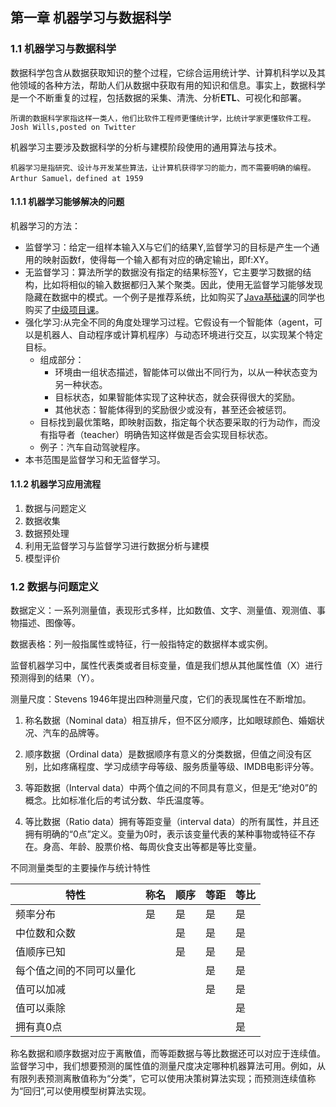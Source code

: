 ##  第一章 机器学习与数据科学

### 1.1 机器学习与数据科学

数据科学包含从数据获取知识的整个过程，它综合运用统计学、计算机科学以及其他领域的各种方法，帮助人们从数据中获取有用的知识和信息。事实上，数据科学是一个不断重复的过程，包括数据的采集、清洗、分析**ETL**、可视化和部署。

```
所谓的数据科学家指这样一类人，他们比软件工程师更懂统计学，比统计学家更懂软件工程。
Josh Wills,posted on Twitter
```



机器学习主要涉及数据科学的分析与建模阶段使用的通用算法与技术。

``` 
机器学习是指研究、设计与开发某些算法，让计算机获得学习的能力，而不需要明确的编程。
Arthur Samuel，defined at 1959
```



#### 1.1.1 机器学习能够解决的问题

机器学习的方法：

- 监督学习：给定一组样本输入X与它们的结果Y,监督学习的目标是产生一个通用的映射函数f，使得每一个输入都有对应的确定输出，即f:XY。
- 无监督学习：算法所学的数据没有指定的结果标签Y，它主要学习数据的结构，比如将相似的输入数据都归入某个聚类。因此，使用无监督学习能够发现隐藏在数据中的模式。一个例子是推荐系统，比如购买了[Java基础课](<https://www.nowcoder.com/courses/cover/vod/9>)的同学也购买了[中级项目课](<https://www.nowcoder.com/courses/semester/medium>)。
- 强化学习:从完全不同的角度处理学习过程。它假设有一个智能体（agent，可以是机器人、自动程序或计算机程序）与动态环境进行交互，以实现某个特定目标。
  - 组成部分：
    - 环境由一组状态描述，智能体可以做出不同行为，以从一种状态变为另一种状态。
    - 目标状态，如果智能体实现了这种状态，就会获得很大的奖励。
    - 其他状态：智能体得到的奖励很少或没有，甚至还会被惩罚。
  - 目标找到最优策略，即映射函数，指定每个状态要采取的行为动作，而没有指导者（teacher）明确告知这样做是否会实现目标状态。
  - 例子：汽车自动驾驶程序。
- 本书范围是监督学习和无监督学习。



#### 1.1.2 机器学习应用流程

1. 数据与问题定义
2. 数据收集
3. 数据预处理
4. 利用无监督学习与监督学习进行数据分析与建模
5. 模型评价

### 1.2 数据与问题定义

数据定义：一系列测量值，表现形式多样，比如数值、文字、测量值、观测值、事物描述、图像等。

数据表格：列一般指属性或特征，行一般指特定的数据样本或实例。

监督机器学习中，属性代表类或者目标变量，值是我们想从其他属性值（X）进行预测得到的结果（Y）。



测量尺度：Stevens 1946年提出四种测量尺度，它们的表现属性在不断增加。

1. 称名数据（Nominal data）相互排斥，但不区分顺序，比如眼球颜色、婚姻状况、汽车的品牌等。

2. 顺序数据（Ordinal data）是数据顺序有意义的分类数据，但值之间没有区别，比如疼痛程度、学习成绩字母等级、服务质量等级、IMDB电影评分等。
3. 等距数据（Interval data）中两个值之间的不同具有意义，但是无“绝对0”的概念。比如标准化后的考试分数、华氏温度等。
4. 等比数据（Ratio data）拥有等距变量（interval data）的所有属性，并且还拥有明确的“0点”定义。变量为0时，表示该变量代表的某种事物或特征不存在。身高、年龄、股票价格、每周伙食支出等都是等比变量。



不同测量类型的主要操作与统计特性

| 特性                     | 称名 | 顺序 | 等距 | 等比 |
| ------------------------ | ---- | ---- | ---- | ---- |
| 频率分布                 | 是   | 是   | 是   | 是   |
| 中位数和众数             |      | 是   | 是   | 是   |
| 值顺序已知               |      | 是   | 是   | 是   |
| 每个值之间的不同可以量化 |      |      | 是   | 是   |
| 值可以加减               |      |      | 是   | 是   |
| 值可以乘除               |      |      |      | 是   |
| 拥有真0点                |      |      |      | 是   |



称名数据和顺序数据对应于离散值，而等距数据与等比数据还可以对应于连续值。监督学习中，我们想要预测的属性值的测量尺度决定哪种机器算法可用。例如，从有限列表预测离散值称为“分类”，它可以使用决策树算法实现；而预测连续值称为“回归”,可以使用模型树算法实现。

